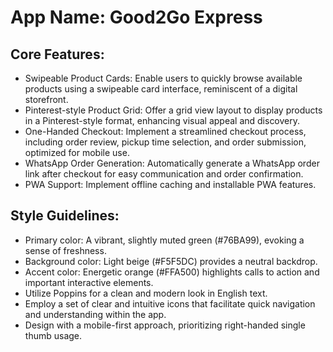 # **App Name**: Good2Go Express

## Core Features:

- Swipeable Product Cards: Enable users to quickly browse available products using a swipeable card interface, reminiscent of a digital storefront.
- Pinterest-style Product Grid: Offer a grid view layout to display products in a Pinterest-style format, enhancing visual appeal and discovery.
- One-Handed Checkout: Implement a streamlined checkout process, including order review, pickup time selection, and order submission, optimized for mobile use.
- WhatsApp Order Generation: Automatically generate a WhatsApp order link after checkout for easy communication and order confirmation.
- PWA Support: Implement offline caching and installable PWA features.

## Style Guidelines:

- Primary color: A vibrant, slightly muted green (#76BA99), evoking a sense of freshness.
- Background color: Light beige (#F5F5DC) provides a neutral backdrop.
- Accent color: Energetic orange (#FFA500) highlights calls to action and important interactive elements.
- Utilize Poppins for a clean and modern look in English text.
- Employ a set of clear and intuitive icons that facilitate quick navigation and understanding within the app.
- Design with a mobile-first approach, prioritizing right-handed single thumb usage.